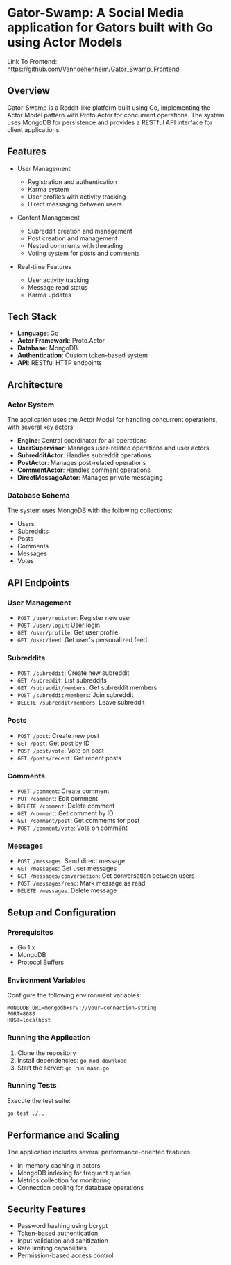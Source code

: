 # Gator-Swamp: A Social Media application for Gators built with Go using Actor Models

Link To Frontend: https://github.com/Vanhoehenheim/Gator_Swamp_Frontend

## Overview
Gator-Swamp is a Reddit-like platform built using Go, implementing the Actor Model pattern with Proto.Actor for concurrent operations. The system uses MongoDB for persistence and provides a RESTful API interface for client applications.

## Features
- User Management
  - Registration and authentication
  - Karma system
  - User profiles with activity tracking
  - Direct messaging between users

- Content Management
  - Subreddit creation and management
  - Post creation and management
  - Nested comments with threading
  - Voting system for posts and comments

- Real-time Features
  - User activity tracking
  - Message read status
  - Karma updates

## Tech Stack
- **Language**: Go
- **Actor Framework**: Proto.Actor
- **Database**: MongoDB
- **Authentication**: Custom token-based system
- **API**: RESTful HTTP endpoints

## Architecture

### Actor System
The application uses the Actor Model for handling concurrent operations, with several key actors:
- **Engine**: Central coordinator for all operations
- **UserSupervisor**: Manages user-related operations and user actors
- **SubredditActor**: Handles subreddit operations
- **PostActor**: Manages post-related operations
- **CommentActor**: Handles comment operations
- **DirectMessageActor**: Manages private messaging

### Database Schema
The system uses MongoDB with the following collections:
- Users
- Subreddits
- Posts
- Comments
- Messages
- Votes

## API Endpoints

### User Management
- `POST /user/register`: Register new user
- `POST /user/login`: User login
- `GET /user/profile`: Get user profile
- `GET /user/feed`: Get user's personalized feed

### Subreddits
- `POST /subreddit`: Create new subreddit
- `GET /subreddit`: List subreddits
- `GET /subreddit/members`: Get subreddit members
- `POST /subreddit/members`: Join subreddit
- `DELETE /subreddit/members`: Leave subreddit

### Posts
- `POST /post`: Create new post
- `GET /post`: Get post by ID
- `POST /post/vote`: Vote on post
- `GET /posts/recent`: Get recent posts

### Comments
- `POST /comment`: Create comment
- `PUT /comment`: Edit comment
- `DELETE /comment`: Delete comment
- `GET /comment`: Get comment by ID
- `GET /comment/post`: Get comments for post
- `POST /comment/vote`: Vote on comment

### Messages
- `POST /messages`: Send direct message
- `GET /messages`: Get user messages
- `GET /messages/conversation`: Get conversation between users
- `POST /messages/read`: Mark message as read
- `DELETE /messages`: Delete message

## Setup and Configuration

### Prerequisites
- Go 1.x
- MongoDB
- Protocol Buffers

### Environment Variables
Configure the following environment variables:
```
MONGODB_URI=mongodb+srv://your-connection-string
PORT=8080
HOST=localhost
```

### Running the Application
1. Clone the repository
2. Install dependencies: `go mod download`
3. Start the server: `go run main.go`

### Running Tests
Execute the test suite:
```bash
go test ./...
```

## Performance and Scaling
The application includes several performance-oriented features:
- In-memory caching in actors
- MongoDB indexing for frequent queries
- Metrics collection for monitoring
- Connection pooling for database operations

## Security Features
- Password hashing using bcrypt
- Token-based authentication
- Input validation and sanitization
- Rate limiting capabilities
- Permission-based access control
